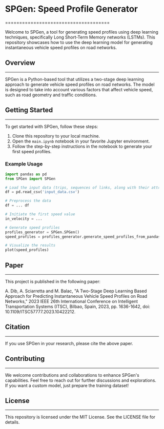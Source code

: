 

# SPGen: Speed Profile Generator
=====================================

Welcome to SPGen, a tool for generating speed profiles using deep learning techniques, specifically Long Short-Term Memory networks (LSTMs). This repository showcases how to use the deep learning model for generating instantaneous vehicle speed profiles on road networks.

## Overview
-----------

SPGen is a Python-based tool that utilizes a two-stage deep learning approach to generate vehicle speed profiles on road networks. The model is designed to take into account various factors that affect vehicle speed, such as road geometry and traffic conditions.

## Getting Started
---------------

To get started with SPGen, follow these steps:

1. Clone this repository to your local machine.
2. Open the `main.ipynb` notebook in your favorite Jupyter environment.
3. Follow the step-by-step instructions in the notebook to generate your first speed profiles.


### Example Usage

```python
import pandas as pd
from SPGen import SPGen

# Load the input data (trips, sequences of links, along with their attributes)
df = pd.read_csv('input_data.csv')

# Preprocess the data
df = ... df

# Initiate the first speed value 
in_velocity = ...

# Generate speed profiles
profiles_generator = SPGen.SPGen()
speed_profiles = profiles_generator.generate_speed_profiles_from_pandas(df, in_velocity = in_velocity)

# Visualize the results
plot(speed_profiles)
```

## Paper
------

This project is published in the following paper:

A. Dib, A. Sciarretta and M. Balac, "A Two-Stage Deep Learning Based Approach for Predicting Instantaneous Vehicle Speed Profiles on Road Networks," 2023 IEEE 26th International Conference on Intelligent Transportation Systems (ITSC), Bilbao, Spain, 2023, pp. 1636-1642, doi: 10.1109/ITSC57777.2023.10422212.

## Citation
----------

If you use SPGen in your research, please cite the above paper.

## Contributing
------------

We welcome contributions and collaborations to enhance SPGen's capabilities. Feel free to reach out for further discussions and explorations. If you want a custom model, just prepare the training dataset!

## License
-------

This repository is licensed under the MIT License. See the LICENSE file for details.